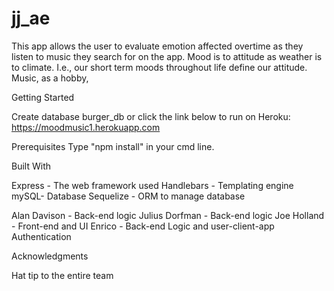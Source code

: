 # jj_ae

This app allows the user to evaluate emotion affected overtime as they listen to music they search for on the app. Mood is to attitude as weather is to climate. I.e., our short term moods throughout life define our attitude. Music, as a hobby, 

Getting Started

Create database burger_db or click the link below to run on Heroku:
https://moodmusic1.herokuapp.com

Prerequisites
Type "npm install" in your cmd line.




Built With

Express - The web framework used
Handlebars - Templating engine
mySQL- Database
Sequelize - ORM to manage database



Alan Davison - Back-end logic
Julius Dorfman - Back-end logic
Joe Holland - Front-end and UI
Enrico - Back-end Logic and user-client-app Authentication


Acknowledgments

Hat tip to the entire team